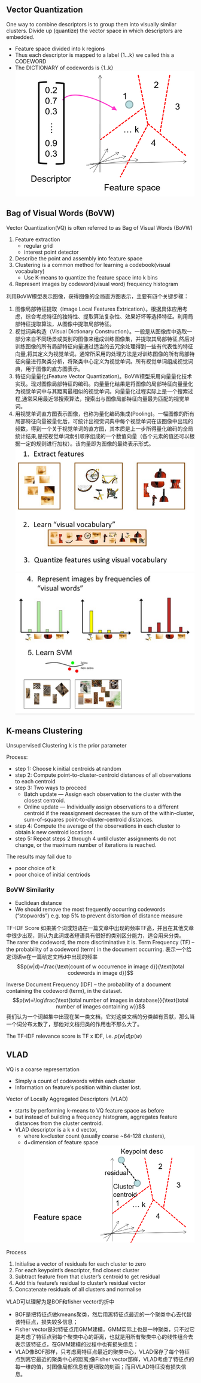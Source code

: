 ## Vector Quantization
One way to combine descriptors is to group them into visually similar clusters.
Divide up (quantize) the vector space in which descriptors are embedded.
* Feature space divided into k regions
* Thus each descriptor is mapped to a label {1…k}  we called this a CODEWORD
* The DICTIONARY of codewords is {1..k}
![](images\vector_quantization.png)

## Bag of Visual Words (BoVW) 
Vector Quantization(VQ) is often referred to as Bag of Visual Words (BoVW)
1. Feature extraction
    * regular grid
    * interest point detector
2. Describe the point and assembly into feature space
3. Clustering is a common method for learning a codebook(visual vocabulary) 
    * Use K-means to quantize the feature space into k bins
4. Represent images by codeword(visual word) frequency histogram 

利用BoVW模型表示图像，获得图像的全局直方图表示，主要有四个关键步骤：

1. 图像局部特征提取（Image Local Features Extrication）。根据具体应用考虑，综合考虑特征的独特性、提取算法复杂性、效果好坏等选择特征。利用局部特征提取算法，从图像中提取局部特征。
2. 视觉词典构造（Visual Dictionary Construction）。一般是从图像库中选取一部分来自不同场景或类别的图像来组成训练图像集，并提取其局部特征,然后对训练图像的所有局部特征向量通过适当的去冗余处理得到一些有代表性的特征向量,将其定义为视觉单词。通常所采用的处理方法是对训练图像的所有局部特征向量进行聚类分析，将聚类中心定义为视觉单词。所有视觉单词组成视觉词典，用于图像的直方图表示。
3. 特征向量量化(Feature Vector Quantization)。BoVW模型采用向量量化技术实现。现对图像局部特征的编码。向量量化结果是将图像的局部特征向量量化为视觉单词中与其距离最相似的视觉单词。向量量化过程实际上是一个搜索过程,通常采用最近邻搜索算法，搜索出与图像局部特征向量最为匹配的视觉单词。
4. 用视觉单词直方图表示图像，也称为量化编码集成(Pooling)。一幅图像的所有局部特征向量被量化后，可统计出视觉词典中每个视觉单词在该图像中出现的频数，得到一个关于视觉单词的直方图，其本质是上一步所得量化编码的全局统计结果,是按视觉单词索引顺序组成的一个数值向量（各个元素的值还可以根据一定的规则进行加权）。该向量即为图像的最终表示形式。
![](images\bovw1.png)
![](images\bovw2.png)

## K-means Clustering
Unsupervised Clustering
k is the prior parameter

Process:
* step 1: Choose k initial centroids at random
* step 2: Compute point-to-cluster-centroid distances of all observations to each centroid
* step 3: Two ways to proceed
    * Batch update — Assign each observation to the cluster with the closest centroid.
    * Online update — Individually assign observations to a different centroid if the reassignment decreases the sum of the within-cluster, sum-of-squares point-to-cluster-centroid distances.
* step 4: Compute the average of the observations in each cluster to obtain k new centroid locations.
* step 5: Repeat steps 2 through 4 until cluster assignments do not change, or the maximum number of iterations is reached.

The results may fail due to
* poor choice of k
* poor choice of initial centriods

### BoVW Similarity
* Euclidean distance 
* We should remove the most frequently occurring codewords (“stopwords”) e.g. top 5% to prevent distortion of distance measure 

TF-IDF Score
如果某个词或短语在一篇文章中出现的频率TF高，并且在其他文章中很少出现，则认为此词或者短语具有很好的类别区分能力，适合用来分类。
The rarer the codeword, the more discriminative it is.
Term Frequency (TF) – the probability of a codeword (term) in the document occurring.
表示一个给定词语w在一篇给定文档d中出现的频率
$$p(w|d)=\frac{\text{count of w occurrence in image d}}{\text{total codewords in image d}}$$

Inverse Document Frequency (IDF) – the probability of a document containing the codeword (term), in the dataset.
$$p(w)=\log\frac{\text{total number of images in database}}{\text{total number of images containing w}}$$
我们认为一个词越集中出现在某一类文档，它对这类文档的分类越有贡献，那么当一个词分布太散了，那他对文档归类的作用也不那么大了。

The TF-IDF relevance score is TF x IDF, i.e. $p(w|d) p(w)$ 

## VLAD
VQ is a coarse representation
* Simply a count of codewords within each cluster
* Information on feature’s position within cluster lost.

Vector of Locally Aggregated Descriptors (VLAD) 
* starts by performing k-means to VQ feature space as before
* but instead of building a frequency histogram, aggregates 	    feature distances from the cluster centroid.
* VLAD descriptor is a k x d vector, 
    * where k=cluster count (usually coarse ~64-128 clusters), 
	* d=dimension of feature space
![](images\vlad.png)

Process
1. Initialise a vector of residuals for each cluster to zero
2. For each keypoint’s descriptor, find closest cluster
3. Subtract feature from that cluster’s centroid to get residual
4. Add this feature’s residual to cluster’s residual vector
5. Concatenate residuals of all clusters and normalise

VLAD可以理解为是BOF和fisher vector的折中
* BOF是把特征点做kmeans聚类，然后用离特征点最近的一个聚类中心去代替该特征点，损失较多信息；
* Fisher vector是对特征点用GMM建模，GMM实际上也是一种聚类，只不过它是考虑了特征点到每个聚类中心的距离，也就是用所有聚类中心的线性组合去表示该特征点，在GMM建模的过程中也有损失信息；
* VLAD像BOF那样，只考虑离特征点最近的聚类中心，VLAD保存了每个特征点到离它最近的聚类中心的距离;像Fisher vector那样，VLAD考虑了特征点的每一维的值，对图像局部信息有更细致的刻画；而且VLAD特征没有损失信息。